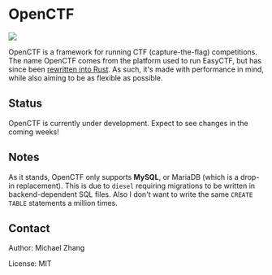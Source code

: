 OpenCTF
=======

[![](https://travis-ci.org/easyctf/openctf.svg?branch=develop)](https://travis-ci.org/easyctf/openctf)

OpenCTF is a framework for running CTF (capture-the-flag) competitions. The name OpenCTF comes from the platform used to run EasyCTF, but has since been [rewritten into Rust](https://github.com/ansuz/RIIR). As such, it's made with performance in mind, while also aiming to be as flexible as possible.

Status
------

OpenCTF is currently under development. Expect to see changes in the coming weeks!

Notes
-----

As it stands, OpenCTF only supports **MySQL**, or MariaDB (which is a drop-in replacement). This is due to `diesel` requiring migrations to be written in backend-dependent SQL files. Also I don't want to write the same `CREATE TABLE` statements a million times.

Contact
-------

Author: Michael Zhang

License: MIT
